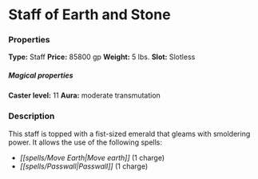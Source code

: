﻿---
Title: "Staff of Earth and Stone"
Type: "Staff"
Price: "85800 gp"
Weight: "5 lbs."
Slot: "Slotless"
Caster level: "11"
Aura: "moderate transmutation"
Description: |
  "This staff is topped with a fist-sized emerald that gleams with smoldering power. It allows the use of the following spells:"
Crafting cost: "42900 gp"
Sources: "['Core Rulebook', 'Ultimate Equipment']"
---

# Staff of Earth and Stone

### Properties

**Type:** Staff **Price:** 85800 gp **Weight:** 5 lbs. **Slot:** Slotless

##### Magical properties

**Caster level:** 11 **Aura:** moderate transmutation

### Description

This staff is topped with a fist-sized emerald that gleams with smoldering power. It allows the use of the following spells:

* _[[spells/Move Earth|Move earth]]_ (1 charge)
* _[[spells/Passwall|Passwall]]_ (1 charge)